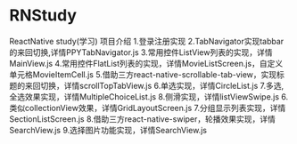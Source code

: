 # RNStudy
ReactNative study(学习)
项目介绍
1.登录注册实现
2.TabNavigator实现tabbar的来回切换,详情PPYTabNavigator.js
3.常用控件ListView列表的实现，详情MainView.js
4.常用控件FlatList列表的实现，详情MovieListScreen.js，自定义单元格MovieItemCell.js
5.借助三方react-native-scrollable-tab-view，实现标题的来回切换，详情scrollTopTabView.js
6.单选实现，详情CircleList.js
7.多选,全选效果实现，详情MultipleChoiceList.js
8.侧滑实现，详情listViewSwipe.js
6.类似collectionView效果，详情GridLayoutScreen.js
7.分组显示列表实现，详情SectionListScreen.js
8.借助三方react-native-swiper，轮播效果实现，详情SearchView.js
9.选择图片功能实现，详情SearchView.js


